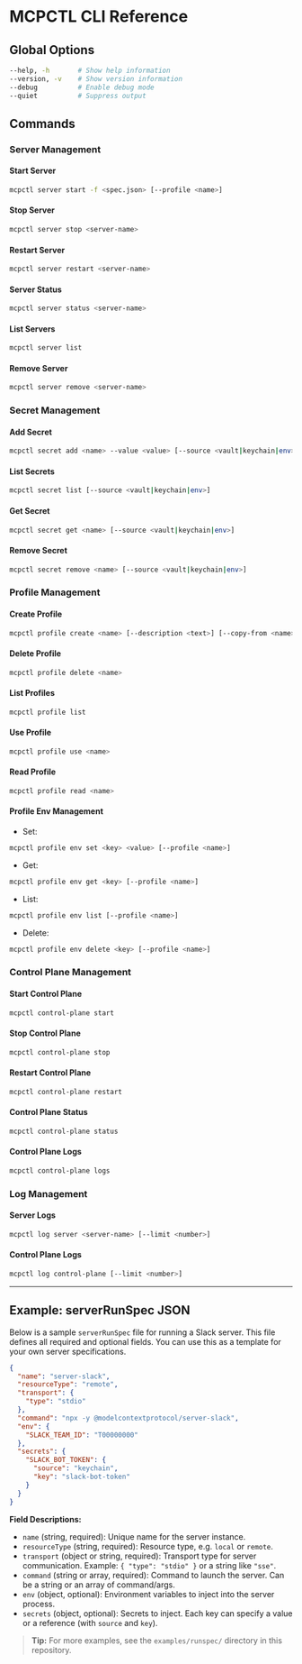 # MCPCTL CLI Reference

## Global Options

```bash
--help, -h       # Show help information
--version, -v    # Show version information
--debug          # Enable debug mode
--quiet          # Suppress output
```

## Commands

### Server Management

#### Start Server

```bash
mcpctl server start -f <spec.json> [--profile <name>]
```

#### Stop Server

```bash
mcpctl server stop <server-name>
```

#### Restart Server

```bash
mcpctl server restart <server-name>
```

#### Server Status

```bash
mcpctl server status <server-name>
```

#### List Servers

```bash
mcpctl server list
```

#### Remove Server

```bash
mcpctl server remove <server-name>
```

### Secret Management

#### Add Secret

```bash
mcpctl secret add <name> --value <value> [--source <vault|keychain|env>]
```

#### List Secrets

```bash
mcpctl secret list [--source <vault|keychain|env>]
```

#### Get Secret

```bash
mcpctl secret get <name> [--source <vault|keychain|env>]
```

#### Remove Secret

```bash
mcpctl secret remove <name> [--source <vault|keychain|env>]
```

### Profile Management

#### Create Profile

```bash
mcpctl profile create <name> [--description <text>] [--copy-from <name>]
```

#### Delete Profile

```bash
mcpctl profile delete <name>
```

#### List Profiles

```bash
mcpctl profile list
```

#### Use Profile

```bash
mcpctl profile use <name>
```

#### Read Profile

```bash
mcpctl profile read <name>
```

#### Profile Env Management

- Set:

```bash
mcpctl profile env set <key> <value> [--profile <name>]
```

- Get:

```bash
mcpctl profile env get <key> [--profile <name>]
```

- List:

```bash
mcpctl profile env list [--profile <name>]
```

- Delete:

```bash
mcpctl profile env delete <key> [--profile <name>]
```

### Control Plane Management

#### Start Control Plane

```bash
mcpctl control-plane start
```

#### Stop Control Plane

```bash
mcpctl control-plane stop
```

#### Restart Control Plane

```bash
mcpctl control-plane restart
```

#### Control Plane Status

```bash
mcpctl control-plane status
```

#### Control Plane Logs

```bash
mcpctl control-plane logs
```

### Log Management

#### Server Logs

```bash
mcpctl log server <server-name> [--limit <number>]
```

#### Control Plane Logs

```bash
mcpctl log control-plane [--limit <number>]
```

---

## Example: serverRunSpec JSON

Below is a sample `serverRunSpec` file for running a Slack server. This file defines all required and optional fields. You can use this as a template for your own server specifications.

```json
{
  "name": "server-slack",
  "resourceType": "remote",
  "transport": {
    "type": "stdio"
  },
  "command": "npx -y @modelcontextprotocol/server-slack",
  "env": {
    "SLACK_TEAM_ID": "T00000000"
  },
  "secrets": {
    "SLACK_BOT_TOKEN": {
      "source": "keychain",
      "key": "slack-bot-token"
    }
  }
}
```

**Field Descriptions:**

- `name` (string, required): Unique name for the server instance.
- `resourceType` (string, required): Resource type, e.g. `local` or `remote`.
- `transport` (object or string, required): Transport type for server communication. Example: `{ "type": "stdio" }` or a string like `"sse"`.
- `command` (string or array, required): Command to launch the server. Can be a string or an array of command/args.
- `env` (object, optional): Environment variables to inject into the server process.
- `secrets` (object, optional): Secrets to inject. Each key can specify a value or a reference (with `source` and `key`).

> **Tip:**
> For more examples, see the `examples/runspec/` directory in this repository.

```

```
